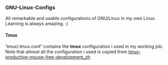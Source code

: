 ### GNU-Linux-Configs
All remarkable and usable configurations of GNU/Linux in my own Linux.
Learning is always amazing. :)

#### Tmux
'tmux/.tmux.conf' contains the **tmux** configuration i used in my working job.
Note that almost all the configuration i used is copied from [tmux-productive-mouse-free-development_zh](https://www.gitbook.com/book/aquaregia/tmux-productive-mouse-free-development_zh/details)

